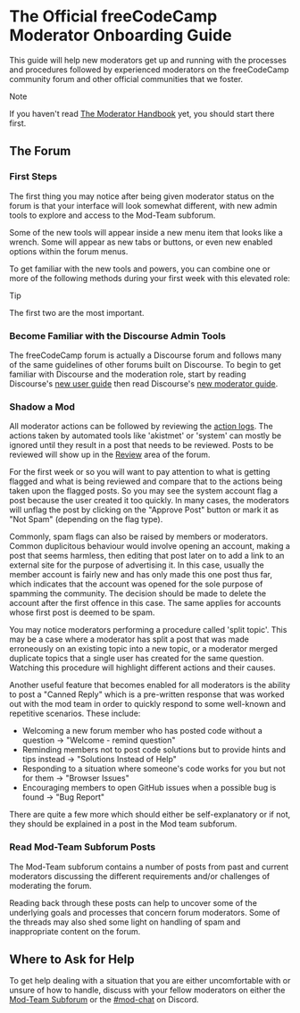 # The Official freeCodeCamp Moderator Onboarding Guide

This guide will help new moderators get up and running with the processes and procedures followed by experienced moderators on the freeCodeCamp community forum and other official communities that we foster.

> [!NOTE]
> If you haven't read [The Moderator Handbook](https://contribute.freecodecamp.org/#/moderator-handbook) yet, you should start there first.

## The Forum

### First Steps

The first thing you may notice after being given moderator status on the forum is that your interface will look somewhat different, with new admin tools to explore and access to the Mod-Team subforum.

Some of the new tools will appear inside a new menu item that looks like a wrench. Some will appear as new tabs or buttons, or even new enabled options within the forum menus.

To get familiar with the new tools and powers, you can combine one or more of the following methods during your first week with this elevated role:

> [!TIP]
> The first two are the most important.

### Become Familiar with the Discourse Admin Tools

The freeCodeCamp forum is actually a Discourse forum and follows many of the same guidelines of other forums built on Discourse. To begin to get familiar with Discourse and the moderation role, start by reading Discourse's [new user guide](https://meta.discourse.org/t/discourse-new-user-guide/96331) then read Discourse's [new moderator guide](https://meta.discourse.org/t/discourse-moderation-guide/63116).

### Shadow a Mod

All moderator actions can be followed by reviewing the [action logs](https://forum.freecodecamp.org/admin/logs/staff_action_logs). The actions taken by automated tools like 'akistmet' or 'system' can mostly be ignored until they result in a post that needs to be reviewed. Posts to be reviewed will show up in the [Review](https://forum.freecodecamp.org/review) area of the forum.

For the first week or so you will want to pay attention to what is getting flagged and what is being reviewed and compare that to the actions being taken upon the flagged posts. So you may see the system account flag a post because the user created it too quickly. In many cases, the moderators will unflag the post by clicking on the "Approve Post" button or mark it as "Not Spam" (depending on the flag type).

Commonly, spam flags can also be raised by members or moderators. Common duplicitous behaviour would involve opening an account, making a post that seems harmless, then editing that post later on to add a link to an external site for the purpose of advertising it. In this case, usually the member account is fairly new and has only made this one post thus far, which indicates that the account was opened for the sole purpose of spamming the community. The decision should be made to delete the account after the first offence in this case. The same applies for accounts whose first post is deemed to be spam.

You may notice moderators performing a procedure called 'split topic'. This may be a case where a moderator has split a post that was made erroneously on an existing topic into a new topic, or a moderator merged duplicate topics that a single user has created for the same question. Watching this procedure will highlight different actions and their causes.

Another useful feature that becomes enabled for all moderators is the ability to post a "Canned Reply" which is a pre-written response that was worked out with the mod team in order to quickly respond to some well-known and repetitive scenarios. These include:

- Welcoming a new forum member who has posted code without a question -> "Welcome - remind question"
- Reminding members not to post code solutions but to provide hints and tips instead -> "Solutions Instead of Help"
- Responding to a situation where someone's code works for you but not for them -> "Browser Issues"
- Encouraging members to open GitHub issues when a possible bug is found -> "Bug Report"

There are quite a few more which should either be self-explanatory or if not, they should be explained in a post in the Mod team subforum.

### Read Mod-Team Subforum Posts

The Mod-Team subforum contains a number of posts from past and current moderators discussing the different requirements and/or challenges of moderating the forum.

Reading back through these posts can help to uncover some of the underlying goals and processes that concern forum moderators. Some of the threads may also shed some light on handling of spam and inappropriate content on the forum.

## Where to Ask for Help

To get help dealing with a situation that you are either uncomfortable with or unsure of how to handle, discuss with your fellow moderators on either the [Mod-Team Subforum](https://forum.freecodecamp.org/c/mod-team/4) or the [#mod-chat](https://discord.com/channels/692816967895220344/693157007418720277) on Discord.

